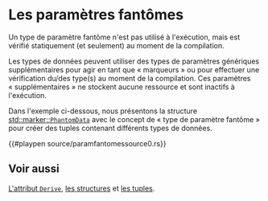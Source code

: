 # Les paramètres fantômes

Un type de paramètre fantôme n'est pas utilisé à l'exécution, mais est vérifié statiquement (et seulement) au moment de la compilation.

Les types de données peuvent utiliser des types de paramètres génériques supplémentaires pour agir en tant que « marqueurs » ou pour effectuer une vérification du/des type(s) au moment de la compilation. Ces paramètres « supplémentaires » ne stockent aucune ressource et sont inactifs à l'exécution.

Dans l'exemple ci-dessous, nous présentons la structure [std::marker::`PhantomData`](https://doc.rust-lang.org/std/marker/struct.PhantomData.html) avec le concept de « type de paramètre fantôme » pour créer des tuples contenant différents types de données.

{{#playpen source/paramfantomessource0.rs}}

## Voir aussi

[L'attribut `Derive`](../chapitre14/derive.html), [les structures](../chapitre3/struct.html) et 
[les tuples](../chapitre3/struct.html).
